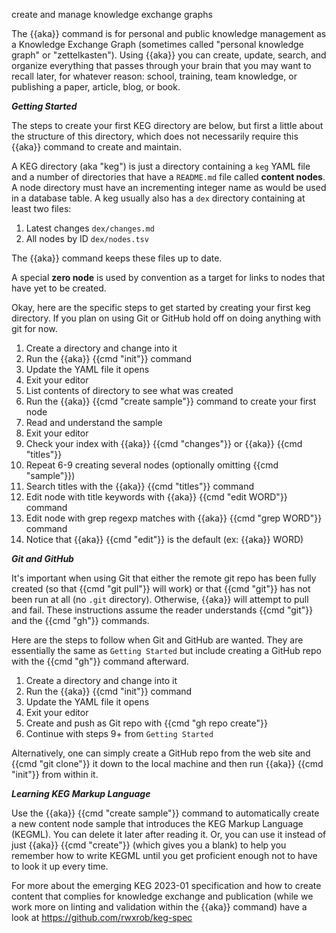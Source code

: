 create and manage knowledge exchange graphs

The {{aka}} command is for personal and public knowledge management as a Knowledge Exchange Graph (sometimes called "personal knowledge graph" or "zettelkasten"). Using {{aka}} you can create, update, search, and organize everything that passes through your brain that you may want to recall later, for whatever reason: school, training, team knowledge, or publishing a paper, article, blog, or book.

***Getting Started***

The steps to create your first KEG directory are below, but first a little about the structure of this directory, which does not necessarily require this {{aka}} command to create and maintain.

A KEG directory (aka "keg") is just a directory containing a `keg` YAML file and a number of directories that have a `README.md` file called **content nodes**. A node directory must have an incrementing integer name as would be used in a database table. A keg usually also has a `dex` directory containing at least two files:

1. Latest changes `dex/changes.md`
2. All nodes by ID `dex/nodes.tsv`

The {{aka}} command keeps these files up to date.

A special **zero node** is used by convention as a target for links to nodes that have yet to be created.

Okay, here are the specific steps to get started by creating your first keg directory. If you plan on using Git or GitHub hold off on doing anything with git for now.

1. Create a directory and change into it
2. Run the {{aka}} {{cmd "init"}} command
3. Update the YAML file it opens
4. Exit your editor
5. List contents of directory to see what was created
6. Run the {{aka}} {{cmd "create sample"}} command to create your first node
7. Read and understand the sample
8. Exit your editor
9. Check your index with {{aka}} {{cmd "changes"}} or {{aka}} {{cmd "titles"}}
10. Repeat 6-9 creating several nodes (optionally omitting {{cmd "sample"}})
11. Search titles with the {{aka}} {{cmd "titles"}} command
12. Edit node with title keywords with {{aka}} {{cmd "edit WORD"}} command
13. Edit node with grep regexp matches with {{aka}} {{cmd "grep WORD"}} command
14. Notice that {{aka}} {{cmd "edit"}} is the default (ex: {{aka}} WORD)

***Git and GitHub***

It's important when using Git that either the remote git repo has been fully created (so that {{cmd "git pull"}} will work) or that {{cmd "git"}} has not been run at all (no `.git` directory). Otherwise, {{aka}} will attempt to pull and fail. These instructions assume the reader understands {{cmd "git"}} and the {{cmd "gh"}} commands.

Here are the steps to follow when Git and GitHub are wanted. They are essentially the same as `Getting Started` but include creating a GitHub repo with the {{cmd "gh"}} command afterward.

1. Create a directory and change into it
2. Run the {{aka}} {{cmd "init"}} command
3. Update the YAML file it opens
4. Exit your editor
5. Create and push as Git repo with {{cmd "gh repo create"}}
6. Continue with steps 9+ from `Getting Started`

Alternatively, one can simply create a GitHub repo from the web site and {{cmd "git clone"}} it down to the local machine and then run {{aka}} {{cmd "init"}} from within it.

***Learning KEG Markup Language***

Use the {{aka}} {{cmd "create sample"}} command to automatically create a new content node sample that introduces the KEG Markup Language (KEGML). You can delete it later after reading it. Or, you can use it instead of just {{aka}} {{cmd "create"}} (which gives you a blank) to help you remember how to write KEGML until you get proficient enough not to have to look it up every time.

For more about the emerging KEG 2023-01 specification and how to create content that complies for knowledge exchange and publication (while we work more on linting and validation within the {{aka}} command) have a look at <https://github.com/rwxrob/keg-spec>
